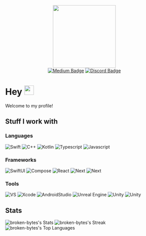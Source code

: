 <div id="header" align="center">
  <img src="https://media.tenor.com/1yxq0RcHTFsAAAAi/magic-computer.gif" width="200"/>

<div id="badges">
  <a href= "https://broken-bytes.medium.com"><img src="https://img.shields.io/badge/Medium-white?style=for-the-badge&logo=medium&logoColor=black" alt="Medium Badge"/></a>
  <a href = "https://discordapp.com/users/195253265628135424"><img src="https://img.shields.io/badge/discord-blue?style=for-the-badge&logo=discord&logoColor=white" alt="Discord Badge"/></a>
</div>

<img src="https://komarev.com/ghpvc/?username=your-github-username&style=flat-square&color=blue" alt=""/>
</div>

<h1>
  Hey
  <img src="https://media.giphy.com/media/hvRJCLFzcasrR4ia7z/giphy.gif" width="30px"/>
</h1>

Welcome to my profile!

## Stuff I work with

### Languages
<div align>
    <img src="https://img.shields.io/badge/Swift-20232A?style=for-the-badge&logo=swift&logoColor=default" alt="Swift" />
    <img src="https://img.shields.io/badge/C++-20232A?style=for-the-badge&logo=cplusplus&logoColor=default" alt="C++" />
    <img src="https://img.shields.io/badge/Kotlin-20232A?style=for-the-badge&logo=kotlin&logoColor=default" alt="Kotlin" />
    <img src="https://img.shields.io/badge/Typescript-20232A?style=for-the-badge&logo=typescript&logoColor=default" alt="Typescript" />
    <img src="https://img.shields.io/badge/Javascript-20232A?style=for-the-badge&logo=javascript&logoColor=default" alt="Javascript" />
</div>

### Frameworks
<div>
    <img src="https://img.shields.io/badge/SwiftUI-20232A?style=for-the-badge&logo=swift&logoColor=default" alt="SwiftUI"/>
    <img src="https://img.shields.io/badge/Compose-20232A?style=for-the-badge&logo=jetpack-compose&logoColor=default" alt="Compose"/>
    <img src="https://img.shields.io/badge/React-20232A?style=for-the-badge&logo=react&logoColor=default" alt="React"/>
    <img src="https://img.shields.io/badge/Next-20232A?style=for-the-badge&logo=next.js&logoColor=default" alt="Next"/>
    <img src="https://img.shields.io/badge/QT-20232A?style=for-the-badge&logo=qt&logoColor=default" alt="Next"/>
</div>

### Tools
<div>
    <img src="https://img.shields.io/badge/Visual Studio-20232A?style=for-the-badge&logo=visualstudio&logoColor=default" alt="VS"/>
    <img src="https://img.shields.io/badge/Xcode-20232A?style=for-the-badge&logo=xcode&logoColor=default" alt="Xcode"/>
    <img src="https://img.shields.io/badge/Android Studio-20232A?style=for-the-badge&logo=androidstudio&logoColor=default" alt="AndroidStudio"/>
    <img src="https://img.shields.io/badge/Unreal_Engine-20232A?style=for-the-badge&logo=unreal-engine&logoColor=default" alt="Unreal Engine"/>
    <img src="https://img.shields.io/badge/Unity-20232A?style=for-the-badge&logo=unity&logoColor=default" alt="Unity"/>
    <img src="https://img.shields.io/badge/Blender-20232A?style=for-the-badge&logo=blender&logoColor=default" alt="Unity"/>
</div>

## Stats
![broken-bytes's Stats](https://github-readme-stats.vercel.app/api?username=broken-bytes&theme=vue-dark&show_icons=true&hide_border=true&count_private=true)
![broken-bytes's Streak](https://github-readme-streak-stats.herokuapp.com/?user=broken-bytes&theme=vue-dark&hide_border=true)
![broken-bytes's Top Languages](https://github-readme-stats.vercel.app/api/top-langs/?username=broken-bytes&theme=vue-dark&show_icons=true&hide_border=true&layout=compact)
